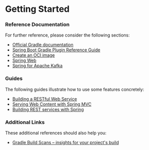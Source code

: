 # Getting Started

### Reference Documentation
For further reference, please consider the following sections:

* [Official Gradle documentation](https://docs.gradle.org)
* [Spring Boot Gradle Plugin Reference Guide](https://docs.spring.io/spring-boot/3.4.4/gradle-plugin)
* [Create an OCI image](https://docs.spring.io/spring-boot/3.4.4/gradle-plugin/packaging-oci-image.html)
* [Spring Web](https://docs.spring.io/spring-boot/3.4.4/reference/web/servlet.html)
* [Spring for Apache Kafka](https://docs.spring.io/spring-boot/3.4.4/reference/messaging/kafka.html)

### Guides
The following guides illustrate how to use some features concretely:

* [Building a RESTful Web Service](https://spring.io/guides/gs/rest-service/)
* [Serving Web Content with Spring MVC](https://spring.io/guides/gs/serving-web-content/)
* [Building REST services with Spring](https://spring.io/guides/tutorials/rest/)

### Additional Links
These additional references should also help you:

* [Gradle Build Scans – insights for your project's build](https://scans.gradle.com#gradle)


